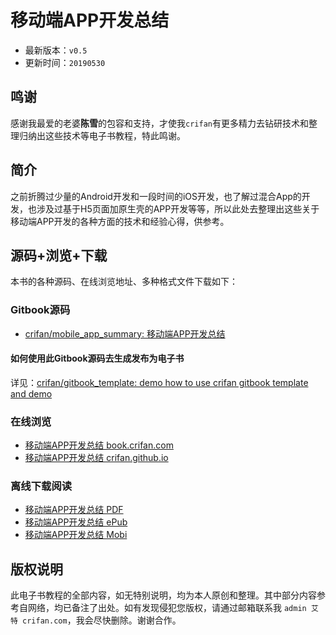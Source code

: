 # 移动端APP开发总结

* 最新版本：`v0.5`
* 更新时间：`20190530`

## 鸣谢

感谢我最爱的老婆**陈雪**的包容和支持，才使我`crifan`有更多精力去钻研技术和整理归纳出这些技术等电子书教程，特此鸣谢。

## 简介

之前折腾过少量的Android开发和一段时间的iOS开发，也了解过混合App的开发，也涉及过基于H5页面加原生壳的APP开发等等，所以此处去整理出这些关于移动端APP开发的各种方面的技术和经验心得，供参考。

## 源码+浏览+下载

本书的各种源码、在线浏览地址、多种格式文件下载如下：

### Gitbook源码

* [crifan/mobile_app_summary: 移动端APP开发总结](https://github.com/crifan/mobile_app_summary)

#### 如何使用此Gitbook源码去生成发布为电子书

详见：[crifan/gitbook_template: demo how to use crifan gitbook template and demo](https://github.com/crifan/gitbook_template)

### 在线浏览

* [移动端APP开发总结 book.crifan.com](http://book.crifan.com/books/mobile_app_summary/website)
* [移动端APP开发总结 crifan.github.io](https://crifan.github.io/mobile_app_summary/website)

### 离线下载阅读

* [移动端APP开发总结 PDF](http://book.crifan.com/books/mobile_app_summary/pdf/mobile_app_summary.pdf)
* [移动端APP开发总结 ePub](http://book.crifan.com/books/mobile_app_summary/epub/mobile_app_summary.epub)
* [移动端APP开发总结 Mobi](http://book.crifan.com/books/mobile_app_summary/mobi/mobile_app_summary.mobi)

## 版权说明

此电子书教程的全部内容，如无特别说明，均为本人原创和整理。其中部分内容参考自网络，均已备注了出处。如有发现侵犯您版权，请通过邮箱联系我 `admin 艾特 crifan.com`，我会尽快删除。谢谢合作。